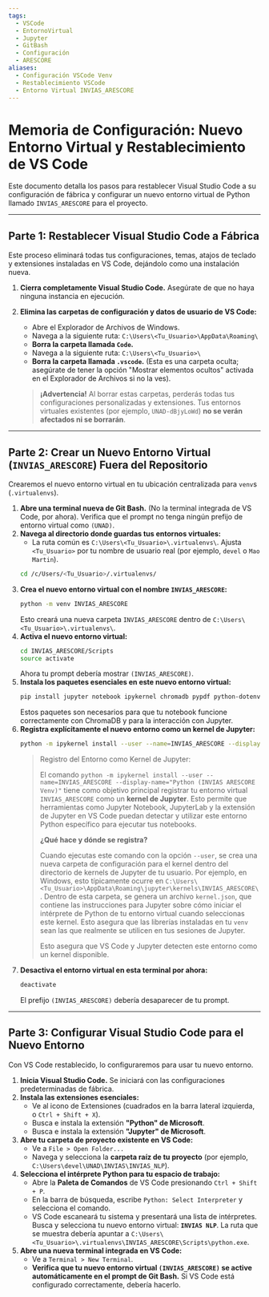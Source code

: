 ```yaml
---
tags:
  - VSCode
  - EntornoVirtual
  - Jupyter
  - GitBash
  - Configuración
  - ARESCORE
aliases:
  - Configuración VSCode Venv
  - Restablecimiento VSCode
  - Entorno Virtual INVIAS_ARESCORE
---
```

# Memoria de Configuración: Nuevo Entorno Virtual y Restablecimiento de VS Code

Este documento detalla los pasos para restablecer Visual Studio Code a su configuración de fábrica y configurar un nuevo entorno virtual de Python llamado `INVIAS_ARESCORE` para el proyecto.

---

## **Parte 1: Restablecer Visual Studio Code a Fábrica**

Este proceso eliminará todas tus configuraciones, temas, atajos de teclado y extensiones instaladas en VS Code, dejándolo como una instalación nueva.

1.  **Cierra completamente Visual Studio Code.** Asegúrate de que no haya ninguna instancia en ejecución.
2.  **Elimina las carpetas de configuración y datos de usuario de VS Code:**
    * Abre el Explorador de Archivos de Windows.
    * Navega a la siguiente ruta: `C:\Users\<Tu_Usuario>\AppData\Roaming\`
    * **Borra la carpeta llamada `Code`.**
    * Navega a la siguiente ruta: `C:\Users\<Tu_Usuario>\`
    * **Borra la carpeta llamada `.vscode`.** (Esta es una carpeta oculta; asegúrate de tener la opción "Mostrar elementos ocultos" activada en el Explorador de Archivos si no la ves).

    > **¡Advertencia!** Al borrar estas carpetas, perderás todas tus configuraciones personalizadas y extensiones. Tus entornos virtuales existentes (por ejemplo, `UNAD-dBjyLoWd`) **no se verán afectados ni se borrarán**.

---

## **Parte 2: Crear un Nuevo Entorno Virtual (`INVIAS_ARESCORE`) Fuera del Repositorio**

Crearemos el nuevo entorno virtual en tu ubicación centralizada para `venv`s (`.virtualenvs`).

1.  **Abre una terminal nueva de Git Bash.** (No la terminal integrada de VS Code, por ahora). Verifica que el prompt no tenga ningún prefijo de entorno virtual como `(UNAD)`.
2.  **Navega al directorio donde guardas tus entornos virtuales:**
    * La ruta común es `C:\Users\<Tu_Usuario>\.virtualenvs\`. Ajusta `<Tu_Usuario>` por tu nombre de usuario real (por ejemplo, `devel` o `Mao Martin`).
    ```bash
    cd /c/Users/<Tu_Usuario>/.virtualenvs/
    ```
3.  **Crea el nuevo entorno virtual con el nombre `INVIAS_ARESCORE`:**
    ```bash
    python -m venv INVIAS_ARESCORE
    ```
    Esto creará una nueva carpeta `INVIAS_ARESCORE` dentro de `C:\Users\<Tu_Usuario>\.virtualenvs\`.
4.  **Activa el nuevo entorno virtual:**
    ```bash
    cd INVIAS_ARESCORE/Scripts
    source activate
    ```
    Ahora tu prompt debería mostrar `(INVIAS_ARESCORE)`.
5.  **Instala los paquetes esenciales en este nuevo entorno virtual:**
    ```bash
    pip install jupyter notebook ipykernel chromadb pypdf python-dotenv
    ```
    Estos paquetes son necesarios para que tu notebook funcione correctamente con ChromaDB y para la interacción con Jupyter.
6.  **Registra explícitamente el nuevo entorno como un kernel de Jupyter:**
    ```bash
    python -m ipykernel install --user --name=INVIAS_ARESCORE --display-name="INVIAS NLP"
    ```
    > Registro del Entorno como Kernel de Jupyter:
    >
    > El comando `python -m ipykernel install --user --name=INVIAS_ARESCORE --display-name="Python (INVIAS ARESCORE Venv)"` tiene como objetivo principal registrar tu entorno virtual `INVIAS_ARESCORE` como un **kernel de Jupyter**. Esto permite que herramientas como Jupyter Notebook, JupyterLab y la extensión de Jupyter en VS Code puedan detectar y utilizar este entorno Python específico para ejecutar tus notebooks.
    >
    > **¿Qué hace y dónde se registra?**
    >
    > Cuando ejecutas este comando con la opción `--user`, se crea una nueva carpeta de configuración para el kernel dentro del directorio de kernels de Jupyter de tu usuario. Por ejemplo, en Windows, esto típicamente ocurre en `C:\Users\<Tu_Usuario>\AppData\Roaming\jupyter\kernels\INVIAS_ARESCORE\`. Dentro de esta carpeta, se genera un archivo `kernel.json`, que contiene las instrucciones para Jupyter sobre cómo iniciar el intérprete de Python de tu entorno virtual cuando seleccionas este kernel. Esto asegura que las librerías instaladas en tu `venv` sean las que realmente se utilicen en tus sesiones de Jupyter.
    >
    > Esto asegura que VS Code y Jupyter detecten este entorno como un kernel disponible.
7.  **Desactiva el entorno virtual en esta terminal por ahora:**
    ```bash
    deactivate
    ```
    El prefijo `(INVIAS_ARESCORE)` debería desaparecer de tu prompt.

---

## **Parte 3: Configurar Visual Studio Code para el Nuevo Entorno**

Con VS Code restablecido, lo configuraremos para usar tu nuevo entorno.

1.  **Inicia Visual Studio Code.** Se iniciará con las configuraciones predeterminadas de fábrica.
2.  **Instala las extensiones esenciales:**
    * Ve al icono de Extensiones (cuadrados en la barra lateral izquierda, o `Ctrl + Shift + X`).
    * Busca e instala la extensión **"Python" de Microsoft**.
    * Busca e instala la extensión **"Jupyter" de Microsoft**.
3.  **Abre tu carpeta de proyecto existente en VS Code:**
    * Ve a `File > Open Folder...`
    * Navega y selecciona la **carpeta raíz de tu proyecto** (por ejemplo, `C:\Users\devel\UNAD\INVIAS\INVIAS_NLP`).
4.  **Selecciona el intérprete Python para tu espacio de trabajo:**
    * Abre la **Paleta de Comandos** de VS Code presionando `Ctrl + Shift + P`.
    * En la barra de búsqueda, escribe `Python: Select Interpreter` y selecciona el comando.
    * VS Code escaneará tu sistema y presentará una lista de intérpretes. Busca y selecciona tu nuevo entorno virtual: **`INVIAS NLP`**. La ruta que se muestra debería apuntar a `C:\Users\<Tu_Usuario>\.virtualenvs\INVIAS_ARESCORE\Scripts\python.exe`.
5.  **Abre una nueva terminal integrada en VS Code:**
    * Ve a `Terminal > New Terminal`.
    * **Verifica que tu nuevo entorno virtual `(INVIAS_ARESCORE)` se active automáticamente en el prompt de Git Bash.** Si VS Code está configurado correctamente, debería hacerlo.

